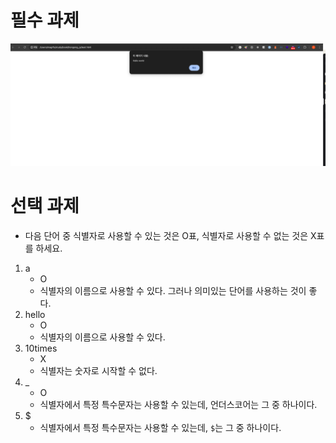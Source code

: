 # 필수 과제
![Hello world](/media/서적/혼자%20공부하는%20자바스크립트/Chapter%201.%20자바스크립트%20개요와%20개발환경%20설정/Hello%20world.png)

# 선택 과제
- 다음 단어 중 식별자로 사용할 수 있는 것은 O표, 식별자로 사용할 수 없는 것은 X표를 하세요.
1. a
	- O
	- 식별자의 이름으로 사용할 수 있다. 그러나 의미있는 단어를 사용하는 것이 좋다.
2. hello
	- O
	- 식별자의 이름으로 사용할 수 있다.
3. 10times
	- X
	- 식별자는 숫자로 시작할 수 없다.
4. _
	- O
	- 식별자에서 특정 특수문자는 사용할 수 있는데, 언더스코어는 그 중 하나이다.
5. $
	- 식별자에서 특정 특수문자는 사용할 수 있는데, `$`는 그 중 하나이다.